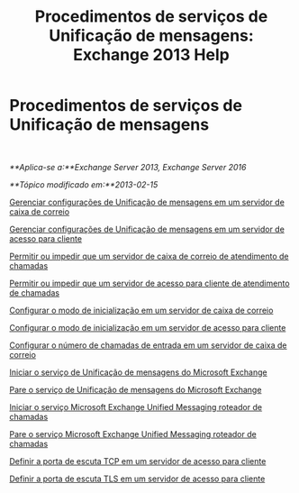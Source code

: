﻿---
title: 'Procedimentos de serviços de Unificação de mensagens: Exchange 2013 Help'
TOCTitle: Procedimentos de serviços de Unificação de mensagens
ms:assetid: 3efa389a-9130-4c02-ab9e-fd4ad5933412
ms:mtpsurl: https://technet.microsoft.com/pt-br/library/JJ851062(v=EXCHG.150)
ms:contentKeyID: 50556169
ms.date: 05/22/2018
mtps_version: v=EXCHG.150
ms.translationtype: MT
---

# Procedimentos de serviços de Unificação de mensagens

 

_**Aplica-se a:**Exchange Server 2013, Exchange Server 2016_

_**Tópico modificado em:**2013-02-15_

[Gerenciar configurações de Unificação de mensagens em um servidor de caixa de correio](manage-um-settings-on-a-mailbox-server-exchange-2013-help.md)

[Gerenciar configurações de Unificação de mensagens em um servidor de acesso para cliente](manage-um-settings-on-a-client-access-server-exchange-2013-help.md)

[Permitir ou impedir que um servidor de caixa de correio de atendimento de chamadas](allow-or-prevent-call-answering-on-a-mailbox-server-exchange-2013-help.md)

[Permitir ou impedir que um servidor de acesso para cliente de atendimento de chamadas](allow-or-prevent-call-answering-on-a-client-access-server-exchange-2013-help.md)

[Configurar o modo de inicialização em um servidor de caixa de correio](configure-the-startup-mode-on-a-mailbox-server-exchange-2013-help.md)

[Configurar o modo de inicialização em um servidor de acesso para cliente](configure-the-startup-mode-on-a-client-access-server-exchange-2013-help.md)

[Configurar o número de chamadas de entrada em um servidor de caixa de correio](configure-the-number-of-incoming-calls-on-a-mailbox-server-exchange-2013-help.md)

[Iniciar o serviço de Unificação de mensagens do Microsoft Exchange](start-the-microsoft-exchange-unified-messaging-service-exchange-2013-help.md)

[Pare o serviço de Unificação de mensagens do Microsoft Exchange](stop-the-microsoft-exchange-unified-messaging-service-exchange-2013-help.md)

[Iniciar o serviço Microsoft Exchange Unified Messaging roteador de chamadas](start-the-microsoft-exchange-unified-messaging-call-router-service-exchange-2013-help.md)

[Pare o serviço Microsoft Exchange Unified Messaging roteador de chamadas](stop-the-microsoft-exchange-unified-messaging-call-router-service-exchange-2013-help.md)

[Definir a porta de escuta TCP em um servidor de acesso para cliente](set-the-tcp-listening-port-on-a-client-access-server-exchange-2013-help.md)

[Definir a porta de escuta TLS em um servidor de acesso para cliente](set-the-tls-listening-port-on-a-client-access-server-exchange-2013-help.md)

